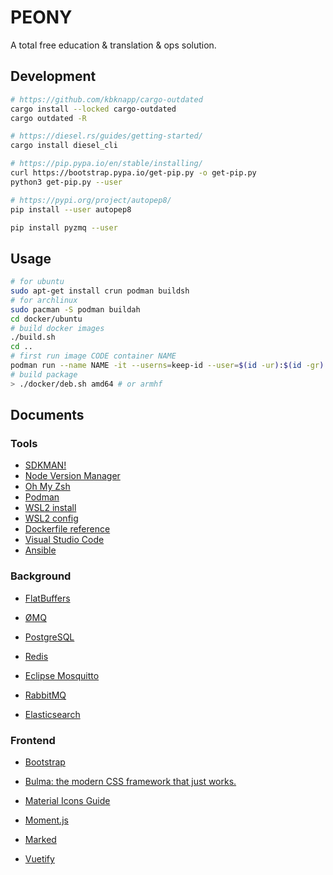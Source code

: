 # PEONY

A total free education &amp; translation &amp; ops solution.

## Development

```bash
# https://github.com/kbknapp/cargo-outdated
cargo install --locked cargo-outdated
cargo outdated -R

# https://diesel.rs/guides/getting-started/
cargo install diesel_cli

# https://pip.pypa.io/en/stable/installing/
curl https://bootstrap.pypa.io/get-pip.py -o get-pip.py
python3 get-pip.py --user

# https://pypi.org/project/autopep8/
pip install --user autopep8

pip install pyzmq --user
```

## Usage

```bash
# for ubuntu
sudo apt-get install crun podman buildsh
# for archlinux
sudo pacman -S podman buildah
cd docker/ubuntu
# build docker images
./build.sh
cd ..
# first run image CODE container NAME
podman run --name NAME -it --userns=keep-id --user=$(id -ur):$(id -gr) --network host --events-backend=file -v $PWD:/workspace:z peony-CODE
# build package
> ./docker/deb.sh amd64 # or armhf
```

## Documents

### Tools

- [SDKMAN!](https://sdkman.io/usage)
- [Node Version Manager](https://github.com/nvm-sh/nvm)
- [Oh My Zsh](https://github.com/ohmyzsh/ohmyzsh)
- [Podman](https://www.redhat.com/sysadmin/podman-windows-wsl2)
- [WSL2 install](https://docs.microsoft.com/en-us/windows/wsl/install-win10)
- [WSL2 config](https://docs.microsoft.com/en-us/windows/wsl/wsl-config)
- [Dockerfile reference](https://docs.docker.com/engine/reference/builder/)
- [Visual Studio Code](https://code.visualstudio.com/Download)
- [Ansible](https://docs.ansible.com/ansible/latest/index.html)

### Background

- [FlatBuffers](https://google.github.io/flatbuffers/flatbuffers_support.html)
- [ØMQ](https://zguide.zeromq.org/)

- [PostgreSQL](https://www.postgresql.org/docs/current/)
- [Redis](https://redis.io/commands)
- [Eclipse Mosquitto](https://mosquitto.org/documentation/)
- [RabbitMQ](https://www.rabbitmq.com/admin-guide.html)
- [Elasticsearch](https://www.elastic.co/guide/en/elasticsearch/reference/current/index.html)

### Frontend

- [Bootstrap](https://getbootstrap.com/)
- [Bulma: the modern CSS framework that just works.](https://bulma.io/)
- [Material Icons Guide](https://google.github.io/material-design-icons/)
- [Moment.js](https://momentjs.com/)
- [Marked](https://github.com/markedjs/marked)

- [Vuetify](https://vuetifyjs.com/en/getting-started/installation/)
